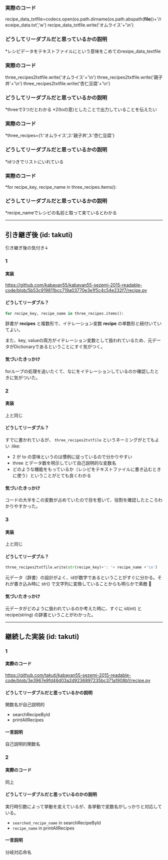 ### 実際のコード

recipe_data_txtfile=codecs.open(os.path.dirname(os.path.abspath(__file__))+'/receipe_data.txt','w')
recipe_data_txtfile.write('オムライス'+'\n')


### どうしてリーダブルだと思っているかの説明
*レシピデータをテキストファイルにという意味をこめてのrexipe_data_textfile

### 実際のコード
three_recipes2txtfile.write('オムライス'+'\n')
three_recipes2txtfile.write('親子丼'+'\n')
three_recipes2txtfile.write('杏仁豆腐'+'\n')


### どうしてリーダブルだと思っているかの説明
*threeで3つだとわかる
*2(toの意)としたことで出力していることを伝えたい

### 実際のコード
*three_recipes={1:'オムライス',2:'親子丼',3:'杏仁豆腐'}

### どうしてリーダブルだと思っているかの説明
*idつきでリストにいれている

### 実際のコード
*for recipe_key, recipe_name in three_recipes.items():

### どうしてリーダブルだと思っているかの説明
*recipe_nameでレシピの名前と取って来ているとわかる

---

## 引き継ぎ後 (id: takuti)

引き継ぎ後の気付き↓

### 1

#### 実装

https://github.com/kabayan55/kabayan55-sezemi-2015-readable-code/blob/5b53c919811bcc719a03770e3e1f5c4c54e232f7/recipe.py

#### どうしてリーダブル？

```python
for recipe_key, recipe_name in three_recipes.items():
```

辞書が **recipes** と複数形で、イテレーション変数 **recipe** の単数形と紐付いていてよい。

また、key, valueの両方がイテレーション変数として扱われているため、元データがDictionaryであるということにすぐ気がつく。

#### 気づいたきっかけ

forループの処理を追いたくて、なにをイテレーションしているのか確認したときに気がついた。

### 2

#### 実装

上と同じ

#### どうしてリーダブル？

すでに書かれているが、 `three_recipes2txtfile` というネーミングがとてもよい :like:

- 2 が to の意味というのは慣例に従っているので分かりやすい
- three とデータ数を明示していて自己説明的な変数名
- どのような機能をもっているか（レシピをテキストファイルに書き込むときに使う）ということがとても良くわかる

#### 気づいたきっかけ

コードの大半をこの変数が占めていたので目を惹いて、役割を確認したところわかりやすかった。

### 3

#### 実装

上と同じ

#### どうしてリーダブル？

```python
three_recipes2txtfile.write(str(recipe_key)+': '+ recipe_name +'\n')
```

元データ（辞書）の設計がよく、idが数字であるということがすぐに分かる。それが書き込み時に str() で文字列に変換していることからも明らかで素敵 :sushi:

#### 気づいたきっかけ

元データがどのように扱われているのか考えた時に、すぐに id(int) と recipe(string) の辞書ということがわかった。

---

## 継続した実装 (id: takuti)

### 1

#### 実際のコード

https://github.com/takuti/kabayan55-sezemi-2015-readable-code/blob/3e3967e9fd46d03a2d9236897235bc371a1908b1/recipe.py

#### どうしてリーダブルだと思っているかの説明

関数名が自己説明的

- searchRecipeById
- printAllRecipes

#### 一言説明

自己説明的関数名

### 2

#### 実際のコード

同上

#### どうしてリーダブルだと思っているのかの説明

実行時引数によって挙動を変えているが、各挙動で変数名がしっかりと対応している。

- `searched_recipe_name` in searchRecipeById
- `recipe_name` in printAllRecipes

#### 一言説明

分岐対応命名